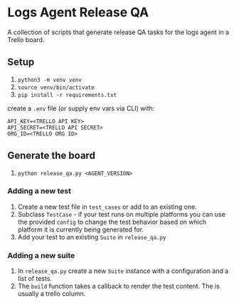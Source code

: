# Logs Agent Release QA

A collection of scripts that generate release QA tasks for the logs agent in a Trello board. 

## Setup

1. `python3 -m venv venv`
2. `source venv/bin/activate`
3. `pip install -r requirements.txt`

create a `.env` file (or supply env vars via CLI) with:

```
API_KEY=<TRELLO API KEY>
API_SECRET=<TRELLO API SECRET>
ORG_ID=<TRELLO ORG ID>
```

## Generate the board 

1. `python release_qa.py <AGENT_VERSION>`


### Adding a new test

1. Create a new test file in `test_cases` or add to an existing one. 
2. Subclass `TestCase` - if your test runs on multiple platforms you can use the provided `config` to change the test behavior based on which platform it is currently being generated for.
3. Add your test to an existing `Suite` in `release_qa.py`

### Adding a new suite

1. In `release_qa.py` create a new `Suite` instance with a configuration and a list of tests. 
2. The `build` function takes a callback to render the test content. The is usually a trello column. 